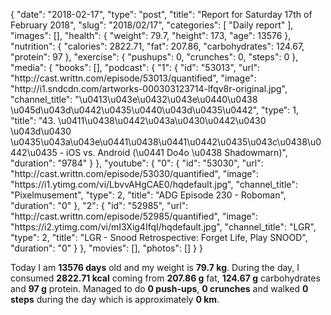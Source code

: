 {
    "date": "2018-02-17",
    "type": "post",
    "title": "Report for Saturday 17th of February 2018",
    "slug": "2018\/02\/17",
    "categories": [
        "Daily report"
    ],
    "images": [],
    "health": {
        "weight": 79.7,
        "height": 173,
        "age": 13576
    },
    "nutrition": {
        "calories": 2822.71,
        "fat": 207.86,
        "carbohydrates": 124.67,
        "protein": 97
    },
    "exercise": {
        "pushups": 0,
        "crunches": 0,
        "steps": 0
    },
    "media": {
        "books": [],
        "podcast": {
            "1": {
                "id": "53013",
                "url": "http:\/\/cast.writtn.com\/episode\/53013\/quantified",
                "image": "http:\/\/i1.sndcdn.com\/artworks-000303123714-lfqv8r-original.jpg",
                "channel_title": "\u0413\u043e\u0432\u043e\u0440\u0438 \u045d\u043d\u0442\u0435\u0440\u043d\u0435\u0442",
                "type": 1,
                "title": "43. \u0411\u0438\u0442\u043a\u0430\u0442\u0430 \u043d\u0430 \u0435\u043a\u043e\u0441\u0438\u0441\u0442\u0435\u043c\u0438\u0442\u0435 - iOS vs. Android (\u0441 Do4o \u0438 Shadowmarn)",
                "duration": "9784"
            }
        },
        "youtube": {
            "0": {
                "id": "53030",
                "url": "http:\/\/cast.writtn.com\/episode\/53030\/quantified",
                "image": "https:\/\/i1.ytimg.com\/vi\/LbvvAHgCAE0\/hqdefault.jpg",
                "channel_title": "Pixelmusement",
                "type": 2,
                "title": "ADG Episode 230 - Roboman",
                "duration": "0"
            },
            "2": {
                "id": "52985",
                "url": "http:\/\/cast.writtn.com\/episode\/52985\/quantified",
                "image": "https:\/\/i2.ytimg.com\/vi\/mI3Xig4IfqI\/hqdefault.jpg",
                "channel_title": "LGR",
                "type": 2,
                "title": "LGR - Snood Retrospective: Forget Life, Play SNOOD",
                "duration": "0"
            }
        },
        "movies": [],
        "photos": []
    }
}

Today I am <strong>13576 days</strong> old and my weight is <strong>79.7 kg</strong>. During the day, I consumed <strong>2822.71 kcal</strong> coming from <strong>207.86 g</strong> fat, <strong>124.67 g</strong> carbohydrates and <strong>97 g</strong> protein. Managed to do <strong>0 push-ups</strong>, <strong>0 crunches</strong> and walked <strong>0 steps</strong> during the day which is approximately <strong>0 km</strong>.